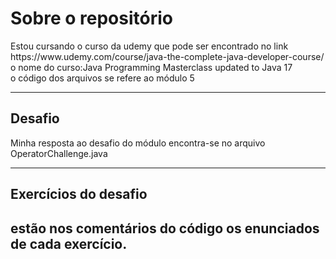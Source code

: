 <h1>Sobre o repositório</h1>
Estou cursando o curso da udemy que pode ser encontrado no link <br>
https://www.udemy.com/course/java-the-complete-java-developer-course/<br>
o nome do curso:Java Programming Masterclass updated to Java 17<br>
o código dos arquivos se refere ao módulo 5<br>
<hr>
<h2>Desafio</h2>
Minha resposta ao desafio do módulo encontra-se no arquivo OperatorChallenge.java<br><hr>
<h2>Exercícios do desafio<h2>
estão nos comentários do código os enunciados de cada exercício.
